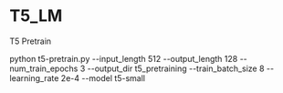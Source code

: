 # T5_LM


T5 Pretrain


python t5-pretrain.py --input_length 512 --output_length 128 --num_train_epochs 3 --output_dir t5_pretraining --train_batch_size 8 --learning_rate 2e-4 --model t5-small
